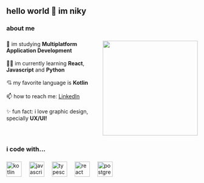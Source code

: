<h2 align="left">hello world 👋 im niky</h2>

###

<h3 align="left">about me</h3>

###

<img align="right" height="250" src="https://pbs.twimg.com/media/F40_A1sakAAh9XZ?format=jpg&name=large"  />

###

<p align="left">🌱 im studying <b>Multiplatform Application Development</b><br>
  <br>👨‍💻 im currently learning <b>React</b>, <b>Javascript</b> and <b>Python</b><br>
  <br>💘 my favorite language is <b>Kotlin</b><br>
  <br>📫 how to reach me: <a href="https://www.linkedin.com/in/niky19/" target="_blank"> LinkedIn </a> <br><br>✨ fun fact: i love graphic design, specially <b>UX/UI!</b></p>

###

<br clear="both">

<h3 align="left">i code with...</h3>

###

<div align="left">
  <img src="https://skillicons.dev/icons?i=kotlin" height="40" alt="kotlin logo"  />
  <img width="12" />
  <img src="https://skillicons.dev/icons?i=js" height="40" alt="javascript logo"  />
  <img width="12" />
  <img src="https://skillicons.dev/icons?i=ts" height="40" alt="typescript logo"  />
  <img width="12" />
  <img src="https://skillicons.dev/icons?i=react" height="40" alt="react logo"  />
  <img width="12" />
  <img src="https://skillicons.dev/icons?i=postgres" height="40" alt="postgresql logo"  />
</div>

###
